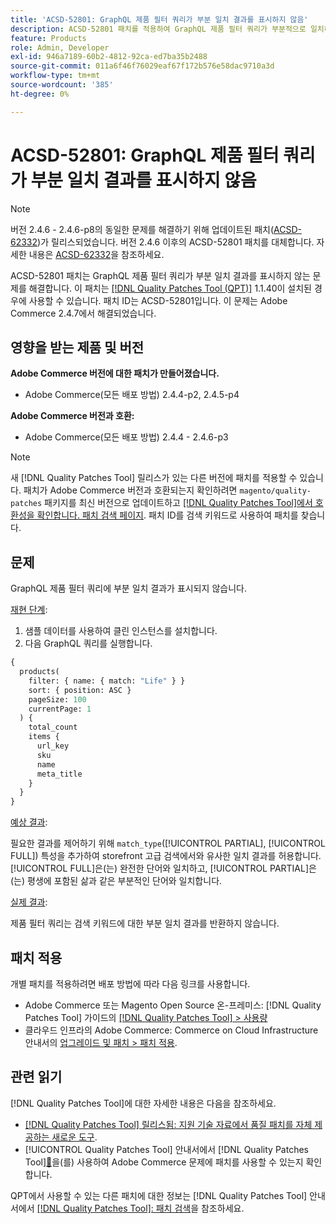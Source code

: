 ```yaml
---
title: 'ACSD-52801: GraphQL 제품 필터 쿼리가 부분 일치 결과를 표시하지 않음'
description: ACSD-52801 패치를 적용하여 GraphQL 제품 필터 쿼리가 부분적으로 일치하는 결과를 표시하지 않는 Adobe Commerce 문제를 해결합니다.
feature: Products
role: Admin, Developer
exl-id: 946a7189-60b2-4812-92ca-ed7ba35b2488
source-git-commit: 011a6f46f76029eaf67f172b576e58dac9710a3d
workflow-type: tm+mt
source-wordcount: '385'
ht-degree: 0%

---
```


# ACSD-52801: GraphQL 제품 필터 쿼리가 부분 일치 결과를 표시하지 않음

>[!NOTE]
>
>버전 2.4.6 - 2.4.6-p8의 동일한 문제를 해결하기 위해 업데이트된 패치([ACSD-62332](/help/tools/quality-patches-tool/patches-available-in-qpt/v1-1-55/acsd-62332-product-listing-graphql-query-limit-plus-live-search-current-page.md))가 릴리스되었습니다. 버전 2.4.6 이후의 ACSD-52801 패치를 대체합니다. 자세한 내용은 [ACSD-62332](/help/tools/quality-patches-tool/patches-available-in-qpt/v1-1-55/acsd-62332-product-listing-graphql-query-limit-plus-live-search-current-page.md)을 참조하세요.

ACSD-52801 패치는 GraphQL 제품 필터 쿼리가 부분 일치 결과를 표시하지 않는 문제를 해결합니다. 이 패치는 [[!DNL Quality Patches Tool (QPT)]](https://experienceleague.adobe.com/en/docs/commerce-operations/tools/quality-patches-tool/quality-patches-tool-to-self-serve-quality-patches) 1.1.40이 설치된 경우에 사용할 수 있습니다. 패치 ID는 ACSD-52801입니다. 이 문제는 Adobe Commerce 2.4.7에서 해결되었습니다.

## 영향을 받는 제품 및 버전

**Adobe Commerce 버전에 대한 패치가 만들어졌습니다.**

* Adobe Commerce(모든 배포 방법) 2.4.4-p2, 2.4.5-p4

**Adobe Commerce 버전과 호환:**

* Adobe Commerce(모든 배포 방법) 2.4.4 - 2.4.6-p3

>[!NOTE]
>
>새 [!DNL Quality Patches Tool] 릴리스가 있는 다른 버전에 패치를 적용할 수 있습니다. 패치가 Adobe Commerce 버전과 호환되는지 확인하려면 `magento/quality-patches` 패키지를 최신 버전으로 업데이트하고 [[!DNL Quality Patches Tool]에서 호환성을 확인합니다. 패치 검색 페이지](https://experienceleague.adobe.com/tools/commerce-quality-patches/index.html). 패치 ID를 검색 키워드로 사용하여 패치를 찾습니다.

## 문제

GraphQL 제품 필터 쿼리에 부분 일치 결과가 표시되지 않습니다.

<u>재현 단계</u>:

1. 샘플 데이터를 사용하여 클린 인스턴스를 설치합니다.
1. 다음 GraphQL 쿼리를 실행합니다.

```GraphQL
{
  products(
    filter: { name: { match: "Life" } }
    sort: { position: ASC }
    pageSize: 100
    currentPage: 1
  ) {
    total_count
    items {
      url_key
      sku
      name
      meta_title
    }
  }
}
```

<u>예상 결과</u>:

필요한 결과를 제어하기 위해 `match_type`([!UICONTROL PARTIAL], [!UICONTROL FULL]) 특성을 추가하여 storefront 고급 검색에서와 유사한 일치 결과를 허용합니다. [!UICONTROL FULL]은(는) 완전한 단어와 일치하고, [!UICONTROL PARTIAL]은(는) 평생에 포함된 삶과 같은 부분적인 단어와 일치합니다.

<u>실제 결과</u>:

제품 필터 쿼리는 검색 키워드에 대한 부분 일치 결과를 반환하지 않습니다.

## 패치 적용

개별 패치를 적용하려면 배포 방법에 따라 다음 링크를 사용합니다.

* Adobe Commerce 또는 Magento Open Source 온-프레미스: [!DNL Quality Patches Tool] 가이드의 [[!DNL Quality Patches Tool] > 사용량](/help/tools/quality-patches-tool/usage.md)
* 클라우드 인프라의 Adobe Commerce: Commerce on Cloud Infrastructure 안내서의 [업그레이드 및 패치 > 패치 적용](https://experienceleague.adobe.com/docs/commerce-cloud-service/user-guide/develop/upgrade/apply-patches.html).

## 관련 읽기

[!DNL Quality Patches Tool]에 대한 자세한 내용은 다음을 참조하세요.

* [[!DNL Quality Patches Tool] 릴리스됨: 지원 기술 자료에서 품질 패치를 자체 제공하는 새로운 도구](https://experienceleague.adobe.com/en/docs/commerce-operations/tools/quality-patches-tool/quality-patches-tool-to-self-serve-quality-patches).
* [!UICONTROL Quality Patches Tool] 안내서에서  [!DNL Quality Patches Tool][&#128279;](/help/tools/quality-patches-tool/patches-available-in-qpt/check-patch-for-magento-issue-with-magento-quality-patches.md)을(를) 사용하여 Adobe Commerce 문제에 패치를 사용할 수 있는지 확인합니다.


QPT에서 사용할 수 있는 다른 패치에 대한 정보는 [!DNL Quality Patches Tool] 안내서에서 [[!DNL Quality Patches Tool]: 패치 검색](https://experienceleague.adobe.com/tools/commerce-quality-patches/index.html)을 참조하세요.
